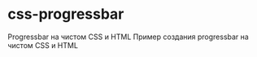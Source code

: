 # css-progressbar
Progressbar на чистом CSS и HTML
Пример создания progressbar на чистом CSS и HTML
